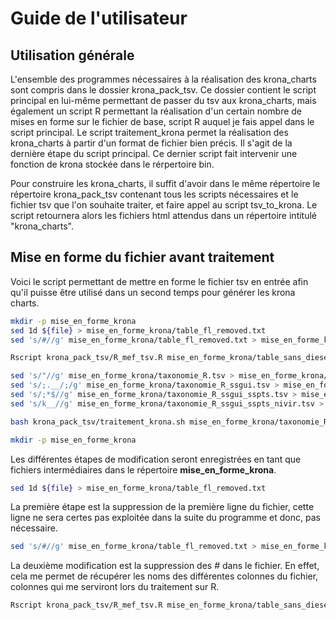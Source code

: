 # Guide de l'utilisateur
## Utilisation générale
L'ensemble des programmes nécessaires à la réalisation des krona_charts sont compris dans le dossier krona_pack_tsv. Ce dossier contient le script principal en lui-même permettant de passer du tsv aux krona_charts, mais également un script R permettant la réalisation d'un certain nombre de mises en forme sur le fichier de base, script R auquel je fais appel dans le script principal. Le script traitement_krona permet la réalisation des krona_charts à partir d'un format de fichier bien précis.
Il s'agit de la dernière étape du script principal. Ce dernier script fait intervenir une fonction de krona stockée dans le rérpertoire bin.

Pour construire les krona_charts, il suffit d'avoir dans le même répertoire le répertoire krona_pack_tsv contenant tous les scripts nécessaires et le fichier tsv que l'on souhaite traiter, et faire appel au script tsv_to_krona. Le script retournera alors les fichiers html attendus dans un répertoire intitulé "krona_charts".

## Mise en forme du fichier avant traitement 
Voici le script permettant de mettre en forme le fichier tsv en entrée afin qu'il puisse être utilisé dans un second temps pour générer les krona charts.
```bash
mkdir -p mise_en_forme_krona
sed 1d ${file} > mise_en_forme_krona/table_fl_removed.txt 
sed 's/#//g' mise_en_forme_krona/table_fl_removed.txt > mise_en_forme_krona/table_sans_diese.txt

Rscript krona_pack_tsv/R_mef_tsv.R mise_en_forme_krona/table_sans_diese.txt mise_en_forme_krona/taxonomie_R.tsv

sed 's/"//g' mise_en_forme_krona/taxonomie_R.tsv > mise_en_forme_krona/taxonomie_R_ssgui.tsv
sed 's/;.__/;/g' mise_en_forme_krona/taxonomie_R_ssgui.tsv > mise_en_forme_krona/taxonomie_R_ssgui_sspts.tsv
sed 's/;*$//g' mise_en_forme_krona/taxonomie_R_ssgui_sspts.tsv > mise_en_forme_krona/taxonomie_R_ssgui_sspts_nivir.tsv
sed 's/k__//g' mise_en_forme_krona/taxonomie_R_ssgui_sspts_nivir.tsv > mise_en_forme_krona/taxonomie_R_propre.tsv

bash krona_pack_tsv/traitement_krona.sh mise_en_forme_krona/taxonomie_R_propre.tsv krona_charts/ 
```

```bash
mkdir -p mise_en_forme_krona
```
Les différentes étapes de modification seront enregistrées en tant que fichiers intermédiaires dans le répertoire **mise_en_forme_krona**.

```bash
sed 1d ${file} > mise_en_forme_krona/table_fl_removed.txt
```
La première étape est la suppression de la première ligne du fichier, cette ligne ne sera certes pas exploitée dans la suite du programme et donc, pas nécessaire.

```bash
sed 's/#//g' mise_en_forme_krona/table_fl_removed.txt > mise_en_forme_krona/table_sans_diese.txt
```
La deuxième modification est la suppression des # dans le fichier. En effet, cela me permet de récupérer les noms des différentes colonnes du fichier, colonnes qui me serviront lors du traitement sur R.
```bash
Rscript krona_pack_tsv/R_mef_tsv.R mise_en_forme_krona/table_sans_diese.txt mise_en_forme_krona/taxonomie_R.tsv
```
